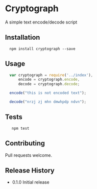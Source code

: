Cryptograph
===========

A simple text encode/decode script

## Installation

```shell
  npm install cryptograph --save
```

## Usage

```js
  var cryptograph = require('../index'),
      encode = cryptograph.encode,
      decode = cryptograph.decode;

  encode("this is not encoded text");

  decode("nrzj zj mhn dmwhpdp ndvn");
```

## Tests

```shell
   npm test
```

## Contributing

Pull requests welcome.

## Release History

* 0.1.0 Initial release
